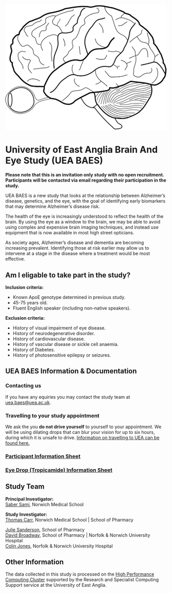 <p align="center">
  <img src="/images/Human_Brain_sketch_with_eyes_and_cerebrellum.svg" />
</p>

# University of East Anglia Brain And Eye Study (UEA BAES)

**Please note that this is an invitation only study with no open recruitment. Participants will be contacted via email regarding their participation in the study.**

UEA BAES is a new study that looks at the relationship between Alzheimer’s disease, genetics, and the eye, with the goal of identifying early biomarkers that may determine Alzheimer’s disease risk.

The health of the eye is increasingly understood to reflect the health of the brain. By using the eye as a window to the brain, we may be able to avoid using complex and expensive brain imaging techniques, and instead use equipment that is now available in most high street opticians.

As society ages, Alzheimer’s disease and dementia are becoming increasing prevalent. Identifying those at risk earlier may allow us to intervene at a stage in the disease where a treatment would be most effective.


## Am I eligable to take part in the study?

**Inclusion criteria:**
- Known ApoE genotype determined in previous study.
- 45-75 years old.
- Fluent English speaker (including non-native speakers).

**Exclusion criteria:**
- History of visual impairment of eye disease.
- History of neurodegenerative disorder.
- History of cardiovascular disease.
- History of vascular disease or sickle cell anaemia.
- History of Diabetes.
- History of photosensitive epilepsy or seizures.


## UEA BAES Information & Documentation

### Contacting us
If you have any equiries you may contact the study team at uea.baes@uea.ac.uk.

### Travelling to your study appointment
We ask the you **do not drive yourself** to yourself to your appointment. We will be using dilating drops that can blur your vision for up to six hours, during which it is unsafe to drive. [Information on travelling to UEA can be found here.](https://www.uea.ac.uk/about/information-for-visitors/travel-and-transport)

### [Participant Information Sheet](https://github.com/ueabaes/ueabaes.github.io/blob/1c021a8a5043e63e93f9630955f13d68f4a71fc4/docs/Appendix%2016%20-%20Tropicamide%20Information%20for%20Participants%20-%20Google%20Docs.pdf)

### [Eye Drop (Tropicamide) Information Sheet](https://github.com/ueabaes/ueabaes.github.io/blob/1c021a8a5043e63e93f9630955f13d68f4a71fc4/docs/Appendix%205%20-%20Participant%20Information%20Sheet%20-%20Google%20Docs.pdf)


## Study Team

**Principal Investigator:**  
[Saber Sami](https://research-portal.uea.ac.uk/en/persons/saber-sami), Norwich Medical School

**Study Investigator:**       
[Thomas Carr](https://research-portal.uea.ac.uk/en/persons/thomas-carr), Norwich Medical School | School of Pharmacy

[Julie Sanderson](https://research-portal.uea.ac.uk/en/persons/julie-sanderson), School of Pharmacy  
[David Broadway](https://research-portal.uea.ac.uk/en/persons/david-broadway), School of Pharmacy | Norfolk & Norwich University Hospital  
[Colin Jones](https://www.nnuh.nhs.uk/people/colin-jones/), Norfolk & Norwich University Hospital  

## Other Information

The data collected in this study is processed on the [High Performance Computing Cluster](https://www.uea.ac.uk/groups-and-centres/research-and-specialist-computing/high-performance-computing) supported by the Research and Specialist Computing Support service at the University of East Anglia.
